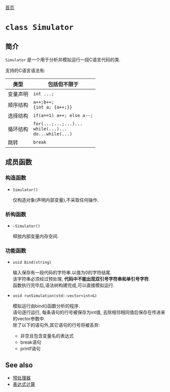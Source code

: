 [preprocessor]:preprocessor.md.html
[expr_calc]:expr_calc.md.html
[首页](index.md.html)
# `class Simulator`

## 简介

`Simulator` 是一个用于分析并模拟运行一段C语言代码的类.

支持的C语言语法有:

类型|包括但不限于
-|-
变量声明| `int ...;`
顺序结构|`a++;b++;` <br> `{int a; {a++;}}`
选择结构|`if(a==1) a++; else a--;`
循环结构|`for(...;...;...)...`<br> `while(...)...` <br> `do...while(...)`
跳转|`break`

## 成员函数


### 构造函数

* `Simulator()`

  仅构造对象(声明内部变量),不采取任何操作.


### 析构函数

* `~Simulator()`

  释放内部变量内存空间.


### 功能函数


* `void Bind(string)`

  输入保存有一段代码的字符串.以值为0的字符结尾.  
  该字符串必须经过预处理, **代码中不能出现双引号字符串和单引号字符**.  
  函数执行完毕后,语法树构建完成,可以直接模拟运行.


* `void runSimulation(std::vector<int>&)`

  模拟运行由bind()函数分析的程序.  
  语句逐行运行, 每条语句的行号被保存为int值, 去除相邻相同值后保存在传进来的vector参数中.  
  除了以下的语句外,其它语句的行号将被丢弃:  
  + 非空且包含变量名的表达式  
  + break语句  
  + printf语句  

## See also
* [预处理器][preprocessor]
* [表达式计算][expr_calc]
